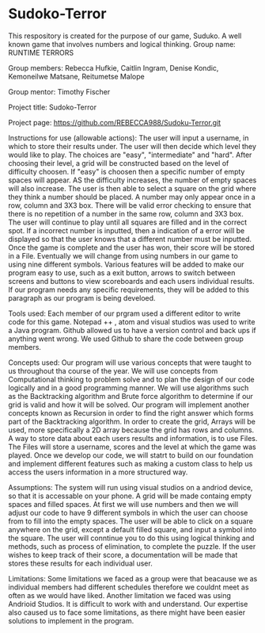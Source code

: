 # Sudoko-Terror
This respository is created for the purpose of our game, Suduko. A well known game that involves numbers and logical thinking.
Group name: RUNTIME TERRORS

Group members: Rebecca Hufkie, Caitlin Ingram, Denise Kondic, Kemoneilwe Matsane, Reitumetse Malope

Group mentor: Timothy Fischer

Project title: Sudoko-Terror

Project page: https://github.com/REBECCA988/Sudoku-Terror.git

Instructions for use (allowable actions): 
The user will input a username, in which to store their results under. The user will then decide which level they would like to play. The choices are "easy", "intermediate" and "hard". After choosing their level, a grid will be constructed based on the level of difficulty choosen. If "easy" is choosen then a specific number of empty spaces will appear. AS the difficulty increases, the number of empty spaces will also increase.  The user is then able to select a square on the grid where they think a number should be placed. A number may only appear once in a row, column and 3X3 box. There will be valid error checking to ensure that there is no repetition of a number in the same row, column and 3X3 box. The user will continue to play until all squares are filled and in the correct spot. If a incorrect number is inputted, then a indication of a error will be displayed so that the user knows that a different number must be inputted. Once the game is complete and the user has won, their score will be stored in a File. Eventually we will change from using numbers in our game to using nine different symbols. Various features will be added to make our program easy to use, such as a exit button, arrows to switch between screens and buttons to view scoreboards and each users individual results. If our program needs any specific requirements, they will be added to this paragraph as our program is being develoed. 

Tools used: Each member of our prgram used a different editor to write code for this game. Notepad ++ , atom and visual studios was used to write a Java program. Github allowed us to have a version control and back ups if anything went wrong. We used Github to share the code between group members.

Concepts used: 
Our program will use various concepts that were taught to us throughout tha course of the year. We will use concepts from Computational thinking to problem solve and to plan the design of our code logically and in a good programming manner. We will use algorithms such as the Backtracking algorithm and Brute force algorithm to determine if our grid is valid and how it will be solved. Our program will implement another concepts known as Recursion in order to find the right answer which forms part of the Backtracking algorithm. In order to create the grid, Arrays will be used, more specifically a 2D array because the grid has rows and columns. A way to store data about each users results and information, is to use Files. The Files will store a username, scores and the level at which the game was played. Once we develop our code, we will statrt to build on our foundation and implement different features such as making a custom class to help us access the users information in a more structured way. 

Assumptions: 
The system will run using visual studios on a andriod device, so that it is accessable on your phone. A grid will be made containg empty spaces and filled spaces. At first we will use numbers and then we will adjust our code to have 9 different symbols in which the user can choose from to fill into the empty spaces. The user will be able to click on a square anywhere on the grid, except a default filled square, and input a symbol into the square. The user will conntinue you to do this using logical thinking and methods, such as process of elimination, to complete the puzzle. If the user wishes to keep track of their score, a documentation will be made that stores these results for each individual user.

Limitations: Some limitations we faced as a group were that beacause we as individual members had different schedules therefore we couldnt meet as often as we would have liked. Another limitation we faced was using Andrioid Studios. It is difficult to work with and understand. Our expertise also caused us to face some limitations, as there might have been easier solutions to implement in the program.
